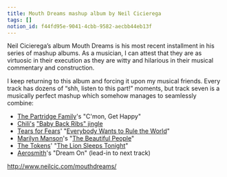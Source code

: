 ```yaml
---
title: Mouth Dreams mashup album by Neil Cicierega
tags: []
notion_id: f44fd95e-9041-4cbb-9582-aecbb44eb13f
---
```

Neil Cicierega’s album Mouth Dreams is his most recent installment in his series of mashup albums. As a musician, I can attest that they are as virtuosic in their execution as they are witty and hilarious in their musical commentary and construction.

I keep returning to this album and forcing it upon my musical friends. Every track has dozens of “shh, listen to this part!” moments, but track seven is a musically perfect mashup which somehow manages to seamlessly combine:

- [The Partridge Family](https://en.wikipedia.org/wiki/The_Partridge_Family)'s "C'mon, Get Happy"
- [Chili's](https://en.wikipedia.org/wiki/Chili%27s) ["Baby Back Ribs" jingle](https://en.wikipedia.org/wiki/Chili%27s#Advertising)
- [Tears for Fears](https://en.wikipedia.org/wiki/Tears_for_Fears)' "[Everybody Wants to Rule the World](https://en.wikipedia.org/wiki/Everybody_Wants_to_Rule_the_World)"
- [Marilyn Manson](https://en.wikipedia.org/wiki/Marilyn_Manson)'s "[The Beautiful People](https://en.wikipedia.org/wiki/The_Beautiful_People_\(song\))"
- [The Tokens](https://en.wikipedia.org/wiki/The_Tokens)' "[The Lion Sleeps Tonight](https://en.wikipedia.org/wiki/The_Lion_Sleeps_Tonight)"
- [Aerosmith](https://en.wikipedia.org/wiki/Aerosmith)'s "Dream On" (lead-in to next track)

<http://www.neilcic.com/mouthdreams/>
